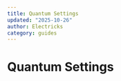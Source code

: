 ```yaml
---
title: Quantum Settings
updated: "2025-10-26"
author: Electricks
category: guides
---
```


# Quantum Settings

